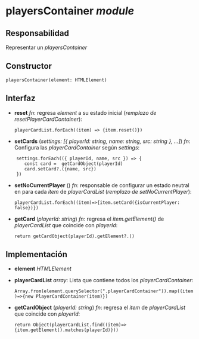 # playersContainer _module_

## Responsabilidad

Representar un _playersContainer_

## Constructor

```
playersContainer(element: HTMLElement)
```

## Interfaz

-   **reset** _fn_: regresa _element_ a su estado inicial (_remplazo de resetPlayerCardContainer_):

    `playerCardList.forEach((item) => {item.reset()})`

-   **setCards** (_settings: [{ playerId: string, name: string, src: string }, ...]_) _fn_: Configura las _playerCardContainer_ según _settings_:

```
    settings.forEach(({ playerId, name, src }) => {
       const card =  getCardObject(playerId)
       card.setCard?.({name, src})
    })
```

-   **setNoCurrentPlayer** () _fn_: responsable de configurar un estado neutral en para cada _item_ de _playerCardList_ (_remplazo de setNoCurrentPlayer_):

    `playerCardList.forEach((item)=>{item.setCard({isCurrentPlayer: false})})`

-   **getCard** (_playerId: string_) _fn_: regresa el _item.getElement()_ de _playerCardList_ que coincide con _playerId_:

    `return getCardObject(playerId).getElement?.()`

## Implementación

-   **element** _HTMLElement_

-   **playerCardList** _array_: Lista que contiene todos los _playerCardContainer_:

    `Array.from(element.querySelector(".playerCardContainer")).map((item)=>{new PlayerCardContainer(item)})`

-   **getCardObject** (_playerId: string_) _fn_: regresa el _item_ de _playerCardList_ que coincide con _playerId_:

    `return Object(playerCardList.find((item)=>{item.getElement().matches(playerId)}))`
